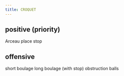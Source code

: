 ```yaml
---
title: CROQUET 
---
```



positive (priority)
---
Arceau
place
stop

offensive 
---
short boulage
long boulage (with stop)
obstruction balls


